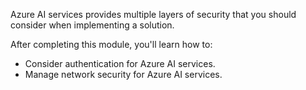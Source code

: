 Azure AI services provides multiple layers of security that you should consider when implementing a solution.

After completing this module, you'll learn how to:

- Consider authentication for Azure AI services.
- Manage network security for Azure AI services.

